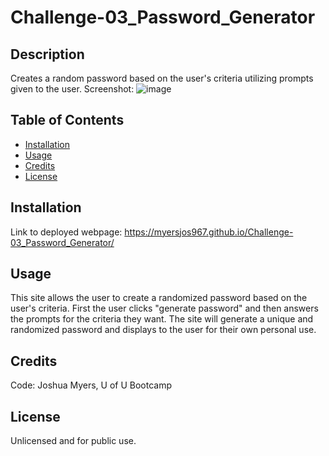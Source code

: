 # Challenge-03_Password_Generator

## Description
Creates a random password based on the user's criteria utilizing prompts given to the user.
Screenshot: ![image](https://user-images.githubusercontent.com/122832005/223554295-fd959782-f551-4546-b2ab-814327e1325b.png)


## Table of Contents
- [Installation](#installation)
- [Usage](#usage)
- [Credits](#credits)
- [License](#license)

## Installation
Link to deployed webpage: https://myersjos967.github.io/Challenge-03_Password_Generator/

## Usage
This site allows the user to create a randomized password based on the user's criteria.
First the user clicks "generate password" and then answers the prompts for the criteria they want.
The site will generate a unique and randomized password and displays to the user for their own personal use.

## Credits
Code: Joshua Myers, U of U Bootcamp

## License
Unlicensed and for public use.
